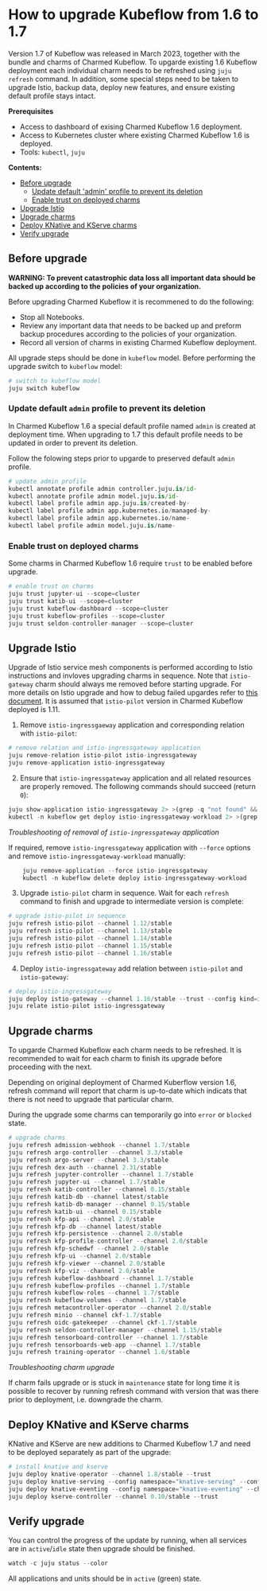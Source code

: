 
# How to upgrade Kubeflow from 1.6 to 1.7

Version 1.7 of Kubeflow was released in March 2023, together with the bundle and charms of Charmed Kubeflow.
To upgarde existing 1.6 Kubeflow deployment each individual charm needs to be refreshed using `juju refresh` command. In addition, some special steps need to be taken to upgrade Istio, backup data, deploy new features, and ensure existing default profile stays intact.

**Prerequisites**

- Access to dashboard of exising Charmed Kubeflow 1.6 deployment.
- Access to Kubernetes cluster where existing Charmed Kubeflow 1.6 is deployed.
- Tools: `kubectl`, `juju`

**Contents:**

- [Before upgrade](#before-upgrade)
  - [Update default 'admin' profile to prevent its deletion](Update-default-admin-profile-to-prevent-its-deletion)
  - [Enable trust on deployed charms](#enable-trust-on-deployed-charms)
- [Upgrade Istio](#upgrade-istio)
- [Upgrade charms](#upgrade-charms)
- [Deploy KNative and KServe charms](#deploy-knative-and-kserve-charms)
- [Verify upgrade](#verify-upgrade)


## Before upgrade

**WARNING: To prevent catastrophic data loss all important data should be backed up according to the policies of your organization.**

Before upgrading Charmed Kubeflow it is recommened to do the following:

- Stop all Notebooks.
- Review any important data that needs to be backed up and preform backup procedures according to the policies of your organization.
- Record all version of charms in existing Charmed Kubeflow deployment.

All upgrade steps should be done in `kubeflow` model. Before performing the upgrade switch to `kubeflow` model:



```python
# switch to kubeflow model
juju switch kubeflow
```

### Update default `admin` profile to prevent its deletion

In Charmed Kubeflow 1.6 a special default profile named `admin` is created at deployment time. When upgrading to 1.7 this default profile needs to be updated in order to prevent its deletion.

Follow the folowing steps prior to upgarde to preserved default `admin` profile.



```python
# update admin profile
kubectl annotate profile admin controller.juju.is/id-
kubectl annotate profile admin model.juju.is/id-
kubectl label profile admin app.juju.is/created-by-
kubectl label profile admin app.kubernetes.io/managed-by-
kubectl label profile admin app.kubernetes.io/name-
kubectl label profile admin model.juju.is/name-
```

### Enable trust on deployed charms

Some charms in Charmed Kubeflow 1.6 require `trust` to be enabled before upgrade.


```python
# enable trust on charms
juju trust jupyter-ui --scope=cluster
juju trust katib-ui --scope=cluster
juju trust kubeflow-dashboard --scope=cluster
juju trust kubeflow-profiles --scope=cluster
juju trust seldon-controller-manager --scope=cluster
```

## Upgrade Istio

Upgrade of Istio service mesh components is performed according to Istio instructions and invloves upgrading charms in sequence. Note that `istio-gateway` charm should always me removed before starting upgrade. For more details on Istio upgrade and how to debug failed upgardes refer to [this document](https://github.com/canonical/istio-operators/blob/main/charms/istio-pilot/README.md). It is assumed that `istio-pilot` version in Charmed Kubeflow deployed is 1.11.

1. Remove `istio-ingressgaeway` application and corresponding relation with `istio-pilot`:


```python
# remove relation and istio-ingressgateway application
juju remove-relation istio-pilot istio-ingressgateway
juju remove-application istio-ingressgateway
```

2. Ensure that `istio-ingressgateway` application and all related resources are properly removed. The following commands should succeed (return `0`):


```python
juju show-application istio-ingressgateway 2> >(grep -q "not found" && echo $?)
kubectl -n kubeflow get deploy istio-ingressgateway-workload 2> >(grep -q "NotFound" && echo $?)
```

*Troubleshooting of removal of `istio-ingressgateway` application*

If required, remove `istio-ingressgateway` application with `--force` options and remove `istio-ingressgateway-workload` manually:


```python
    juju remove-application --force istio-ingressgateway
    kubectl -n kubeflow delete deploy istio-ingressgateway-workload
```

3. Upgrade `istio-pilot` charm in sequence. Wait for each `refresh` command to finish and upgrade to intermediate version is complete:


```python
# upgrade istio-pilot in sequence
juju refresh istio-pilot --channel 1.12/stable
juju refresh istio-pilot --channel 1.13/stable
juju refresh istio-pilot --channel 1.14/stable
juju refresh istio-pilot --channel 1.15/stable
juju refresh istio-pilot --channel 1.16/stable

```

4. Deploy `istio-ingressgateway` add relation between `istio-pilot` and `istio-gateway`:


```python
# deploy istio-ingressgateway
juju deploy istio-gateway --channel 1.16/stable --trust --config kind=ingress istio-ingressgateway
juju relate istio-pilot istio-ingressgateway
```

## Upgrade charms

To upgarde Charmed Kubeflow each charm needs to be refreshed. It is recommended to wait for each charm to finish its upgrade before proceeding with the next.

Depending on original deployment of Charmed Kuberflow version 1.6, refresh command will report that charm is up-to-date which indicats that there is not need to upgrade that particular charm.

During the upgrade some charms can temporarily  go into `error` or `blocked` state. 



```python
# upgrade charms
juju refresh admission-webhook --channel 1.7/stable
juju refresh argo-controller --channel 3.3/stable
juju refresh argo-server --channel 3.3/stable
juju refresh dex-auth --channel 2.31/stable
juju refresh jupyter-controller --channel 1.7/stable
juju refresh jupyter-ui --channel 1.7/stable
juju refresh katib-controller --channel 0.15/stable
juju refresh katib-db --channel latest/stable
juju refresh katib-db-manager --channel 0.15/stable
juju refresh katib-ui --channel 0.15/stable
juju refresh kfp-api --channel 2.0/stable
juju refresh kfp-db --channel latest/stable
juju refresh kfp-persistence --channel 2.0/stable
juju refresh kfp-profile-controller --channel 2.0/stable
juju refresh kfp-schedwf --channel 2.0/stable
juju refresh kfp-ui --channel 2.0/stable
juju refresh kfp-viewer --channel 2.0/stable
juju refresh kfp-viz --channel 2.0/stable
juju refresh kubeflow-dashboard --channel 1.7/stable
juju refresh kubeflow-profiles --channel 1.7/stable
juju refresh kubeflow-roles --channel 1.7/stable
juju refresh kubeflow-volumes --channel 1.7/stable
juju refresh metacontroller-operator --channel 2.0/stable
juju refresh minio --channel ckf-1.7/stable
juju refresh oidc-gatekeeper --channel ckf-1.7/stable
juju refresh seldon-controller-manager --channel 1.15/stable
juju refresh tensorboard-controller --channel 1.7/stable
juju refresh tensorboards-web-app --channel 1.7/stable
juju refresh training-operator --channel 1.6/stable
```

*Troubleshooting charm upgrade*

If charm fails upgrade or is stuck in `maintenance` state for long time it is possible to recover by running refresh command with version that was there prior to deployment, i.e. downgrade the charm.

## Deploy KNative and KServe charms

KNative and KServe are new additions to Charmed Kubeflow 1.7 and need to be deployed separately as part of the upgrade:


```python
# install knative and kserve
juju deploy knative-operator --channel 1.8/stable --trust
juju deploy knative-serving --config namespace="knative-serving" --config istio.gateway.namespace=kubeflow --config istio.gateway.name=ingressgateway --channel 1.8/stable --trust
juju deploy knative-eventing --config namespace="knative-eventing" --channel 1.8/stable --trust
juju deploy kserve-controller --channel 0.10/stable --trust
```

## Verify upgrade

You can control the progress of the update by running, when all services are in `active`/`idle` state then upgrade should be finished.


```python
watch -c juju status --color
```

All applications and units should be in `active` (green) state.
